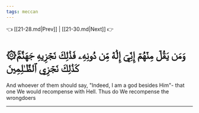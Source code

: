 ```yaml
---
tags: meccan
---
```


👈 [[21-28.md|Prev]] | [[21-30.md|Next]] 👉

# ۞وَمَن يَقُلۡ مِنۡهُمۡ إِنِّيٓ إِلَٰهٞ مِّن دُونِهِۦ فَذَٰلِكَ نَجۡزِيهِ جَهَنَّمَۚ كَذَٰلِكَ نَجۡزِي ٱلظَّـٰلِمِينَ

And whoever of them should say, "Indeed, I am a god besides Him"- that one We would recompense with Hell. Thus do We recompense the wrongdoers

---

